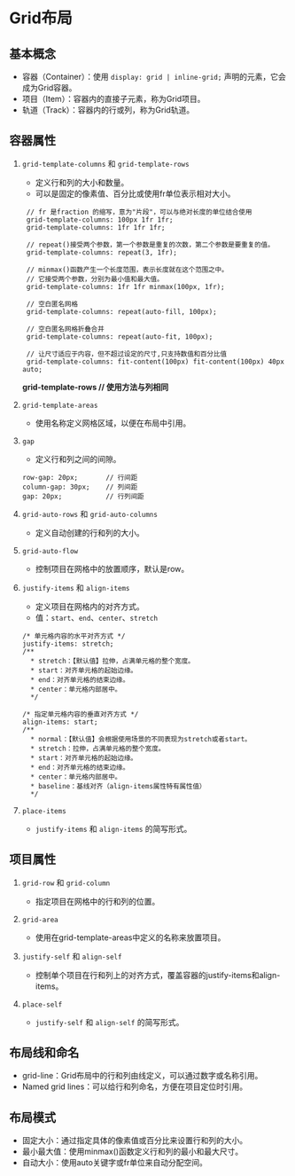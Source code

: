 # Grid布局

## 基本概念
- 容器（Container）：使用 `display: grid | inline-grid;` 声明的元素，它会成为Grid容器。
- 项目（Item）：容器内的直接子元素，称为Grid项目。
- 轨道（Track）：容器内的行或列，称为Grid轨道。

## 容器属性
1. `grid-template-columns` 和 `grid-template-rows`
    - 定义行和列的大小和数量。
    - 可以是固定的像素值、百分比或使用fr单位表示相对大小。
   ```
    // fr 是fraction 的缩写，意为"片段"，可以与绝对长度的单位结合使用
    grid-template-columns: 100px 1fr 1fr;                
    grid-template-columns: 1fr 1fr 1fr;
   
    // repeat()接受两个参数，第一个参数是重复的次数，第二个参数是要重复的值。
    grid-template-columns: repeat(3, 1fr);     
             
    // minmax()函数产生一个长度范围，表示长度就在这个范围之中。
    // 它接受两个参数，分别为最小值和最大值。 
    grid-template-columns: 1fr 1fr minmax(100px, 1fr);   
   
    // 空白匿名网格 
    grid-template-columns: repeat(auto-fill, 100px);     
   
    // 空白匿名网格折叠合并
    grid-template-columns: repeat(auto-fit, 100px);
   
    // 让尺寸适应于内容，但不超过设定的尺寸,只支持数值和百分比值
    grid-template-columns: fit-content(100px) fit-content(100px) 40px auto; 
   ```
   **grid-template-rows  //  使用方法与列相同**

2. `grid-template-areas`
   - 使用名称定义网格区域，以便在布局中引用。

3. `gap`
   - 定义行和列之间的间隙。
   ``` 
   row-gap: 20px;       // 行间距
   column-gap: 30px;    // 列间距
   gap: 20px;           // 行列间距
   ```
   
4. `grid-auto-rows` 和 `grid-auto-columns`
   - 定义自动创建的行和列的大小。

5. `grid-auto-flow`
   - 控制项目在网格中的放置顺序，默认是row。

6. `justify-items` 和 `align-items`
   - 定义项目在网格内的对齐方式。
   - 值：`start`、`end`、`center`、`stretch`
   ``` 
   /* 单元格内容的水平对齐方式 */
   justify-items: stretch;
   /**
     * stretch：【默认值】拉伸，占满单元格的整个宽度。
     * start：对齐单元格的起始边缘。
     * end：对齐单元格的结束边缘。
     * center：单元格内部居中。
     */
   
   /* 指定单元格内容的垂直对齐方式 */
   align-items: start;
   /**
     * normal：【默认值】会根据使用场景的不同表现为stretch或者start。
     * stretch：拉伸，占满单元格的整个宽度。
     * start：对齐单元格的起始边缘。
     * end：对齐单元格的结束边缘。
     * center：单元格内部居中。
     * baseline：基线对齐（align-items属性特有属性值）
     */
   ```
   
7. `place-items`
   - `justify-items` 和 `align-items` 的简写形式。

## 项目属性

1. `grid-row` 和 `grid-column`
   - 指定项目在网格中的行和列的位置。

2. `grid-area`
   - 使用在grid-template-areas中定义的名称来放置项目。

3. `justify-self` 和 `align-self`
   - 控制单个项目在行和列上的对齐方式，覆盖容器的justify-items和align-items。

4. `place-self`
   - `justify-self` 和 `align-self` 的简写形式。

## 布局线和命名
- grid-line：Grid布局中的行和列由线定义，可以通过数字或名称引用。
- Named grid lines：可以给行和列命名，方便在项目定位时引用。

## 布局模式
- 固定大小：通过指定具体的像素值或百分比来设置行和列的大小。
- 最小最大值：使用minmax()函数定义行和列的最小和最大尺寸。
- 自动大小：使用auto关键字或fr单位来自动分配空间。